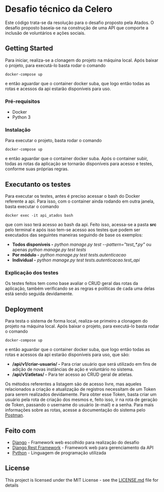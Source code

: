 # Desafio técnico da Celero

Este código trata-se da resolução para o desafio proposto pela Atados.
O desafio proposto baseia-se na construção de uma API que comporte a 
inclusão de voluntários e ações sociais.


## Getting Started

Para iniciar, realiza-se a clonagem do projeto na máquina local.
Após baixar o projeto, para executá-lo basta rodar o comando
```
docker-compose up
``` 
e então aguardar que o container docker suba, que logo então todas as 
rotas e acessos da api estarão disponíveis para uso.

### Pré-requisitos

- Docker
- Python 3

### Instalação

Para executar o projeto, basta rodar o comando
```
docker-compose up
``` 
e então aguardar que o container docker suba. 
Após o container subir, todas as rotas da aplicação se tornarão disponíveis
para acesso e testes, conforme suas próprias regras.

## Executanto os testes

Para executar os testes, antes é preciso acessar o bash do Docker 
referente a api. Para isso, com o container ainda rodando em outra janela, 
basta executar o comando 
```
docker exec -it api_atados bash
``` 
que com isso terá acesso ao bash da api. Feito isso, 
acessa-se a pasta **src** pelo terminal e após isso tem-se acesso aos 
testes que podem ser executados das seguintes maneiras 
seguindo de base os exemplos:

* **Todos disponíveis -** _python manage.py test --pattern="test\_*.py"_ ou apenas _python manage.py test tests_
* **Por módulo -** _python manage.py test tests.autenticacao_
* **Individual -** _python manage.py test tests.autenticacao.test_api_

### Explicação dos testes

Os testes feitos tem como base avaliar o CRUD geral das 
rotas da aplicação, também verificando se as regras e políticas de 
cada uma delas está sendo seguida devidamente.


## Deployment

Para testa o sistema de forma local, realiza-se primeiro a clonagem 
do projeto na máquina local.
Após baixar o projeto, para executá-lo basta rodar o comando
```
docker-compose up
``` 
e então aguardar que o container docker suba, que logo então todas as 
rotas e acessos da api estarão disponíveis para uso, que são:

* **/api/v1/criar-usuario/ -** Para criar usuário que será utilizado 
em fins de adição de novas instâncias de ação e voluntário no sistema.
* **/api/v1/atletas/ -** Para ter acesso ao CRUD geral de atletas.

Os métodos referentes a listagem são de acesso livre, mas aqueles relacionados 
a criação e atualização de registros necessitam de um Token para serem realizados
devidamente. Para obter esse Token, basta criar um usuário pela rota de criação dos mesmos e, feito isso,
ir na rota de geração de Token, passando o username do usuário (e-mail) e a senha.
Para mais informações sobre as rotas, acesse a documentação do sistema pelo
[Postman](https://documenter.getpostman.com/view/4328408/TVKA5eVv).

## Feito com

* [Django](https://www.djangoproject.com/) - Framework web escolhido para realização do desafio
* [Django Rest Framework](https://www.djangoproject.com/) - Framework web para gerenciamento da API
* [Python](https://www.python.org/) - Linguagem de programação utilizada

## License

This project is licensed under the MIT License - see the [LICENSE.md](LICENSE.md) file for details
